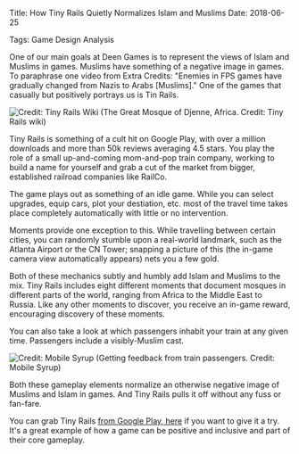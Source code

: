 Title: How Tiny Rails Quietly Normalizes Islam and Muslims
Date: 2018-06-25

Tags: Game Design Analysis

One of our main goals at Deen Games is to represent the views of Islam and Muslims in games. Muslims have something of a negative image in games. To paraphrase one video from Extra Credits: "Enemies in FPS games have gradually changed from Nazis to Arabs [Muslims]." One of the games that casually but positively portrays us is Tin Rails.

![Credit: Tiny Rails Wiki](https://i.imgur.com/vxiqEPa.png) (The Great Mosque of Djenne, Africa. Credit: Tiny Rails wiki)

Tiny Rails is something of a cult hit on Google Play, with over a million downloads and more than 50k reviews averaging 4.5 stars. You play the role of a small up-and-coming mom-and-pop train company, working to build a name for yourself and grab a cut of the market from bigger, established railroad companies like RailCo.

The game plays out as something of an idle game. While you can select upgrades, equip cars, plot your destiation, etc. most of the travel time takes place completely automatically with little or no intervention. 

Moments provide one exception to this. While travelling between certain cities, you can randomly stumble upon a real-world landmark, such as the Atlanta Airport or the CN Tower; snapping a picture of this (the in-game camera view automatically appears) nets you a few gold.

Both of these mechanics subtly and humbly add Islam and Muslims to the mix. Tiny Rails includes eight different moments that document mosques in different parts of the world, ranging from Africa to the Middle East to Russia.  Like any other moments to discover, you receive an in-game reward, encouraging discovery of these moments.

You can also take a look at which passengers inhabit your train at any given time. Passengers include a visibly-Muslim cast.

![Credit: Mobile Syrup](https://i.imgur.com/PqU40kL.png) (Getting feedback from train passengers. Credit: Mobile Syrup)

Both these gameplay elements normalize an otherwise negative image of Muslims and Islam in games. And Tiny Rails pulls it off without any fuss or fan-fare.

You can grab Tiny Rails [from Google Play, here](https://play.google.com/store/apps/details?id=com.tinytitanstudios.TrainChu) if you want to give it a try. It's a great example of how a game can be positive and inclusive and part of their core gameplay.